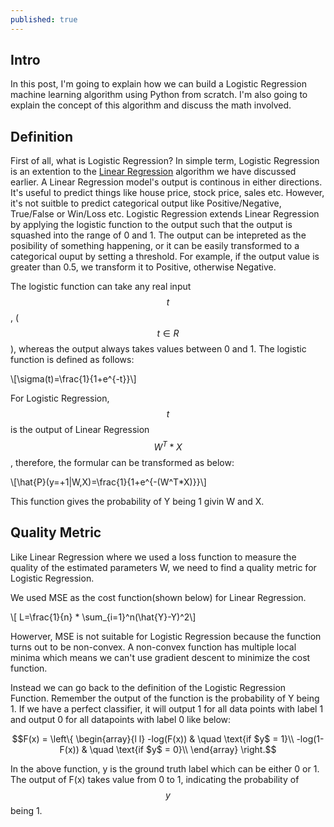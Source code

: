 ```yaml
---
published: true
---
```

## Intro
In this post, I'm going to explain how we can build a Logistic Regression machine learning algorithm using Python from scratch. I'm also going to explain the concept of this algorithm and discuss the math involved.

## Definition
First of all, what is Logistic Regression? In simple term, Logistic Regression is an extention to the [Linear Regression](https://allen-q.github.io/Implement-Linear-Regression-in-Python-From-Scratch) algorithm we have discussed earlier. A Linear Regression model's output is continous in either directions. It's useful to predict things like house price, stock price, sales etc. However, it's not suitble to predict categorical output like Positive/Negative, True/False or Win/Loss etc. Logistic Regression extends Linear Regression by applying the logistic function to the output such that the output is squashed into the range of 0 and 1. The output can be intepreted as the posibility of something happening, or it can be easily transformed to a categorical ouput by setting a threshold. For example, if the output value is greater than 0.5, we transform it to Positive, otherwise Negative. 

The logistic function can take any real input $$t$$, ($$t \in R$$), whereas the output always takes values between 0 and 1. The logistic function is defined as follows:

\\[\sigma(t)=\frac{1}{1+e^{-t}}\\]

For Logistic Regression, $$t$$ is the output of Linear Regression $$W^T*X$$, therefore, the formular can be transformed as below:

\\[\hat{P}(y=+1|W,X)=\frac{1}{1+e^{-(W^T*X)}}\\]

This function gives the probability of Y being 1 givin W and X.

## Quality Metric

Like Linear Regression where we used a loss function to measure the quality of the estimated parameters W, we need to find a quality metric for Logistic Regression. 

We used MSE as the cost function(shown below) for Linear Regression. 

\\[ L=\frac{1}{n} * \sum_{i=1}^n(\hat{Y}-Y)^2\\]

Howerver, MSE is not suitable for Logistic Regression because the function turns out to be non-convex. A non-convex function has multiple local minima which means we can't use gradient descent to minimize the cost function.

Instead we can go back to the definition of the Logistic Regression Function. Remember the output of the function is the probability of Y being 1. If we have a perfect classifier, it will output 1 for all data points with label 1 and output 0 for all datapoints with label 0 like below:
        
$$F(x) = \left\{
         \begin{array}{l l}
            -log(F(x)) & \quad \text{if $y$ = 1}\\
            -log(1-F(x)) & \quad \text{if $y$ = 0}\\
          \end{array} 
          \right.$$
          
In the above function, y is the ground truth label which can be either 0 or 1. The output of F(x) takes value from 0 to 1, indicating the probability of $$y$$ being 1.
